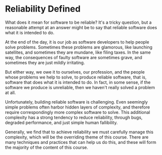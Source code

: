 # Reliability Defined

What does it mean for software to be reliable? It's a tricky question, but a
reasonable attempt at an answer might be to say that reliable software does what
it is intended to do.

At the end of the day, it is our job as software developers to help people solve
problems. Sometimes these problems are glamorous, like launching satellites, and
sometimes they are mundane, like filing taxes. In the same way, the consequences
of faulty software are sometimes grave, and sometimes they are just mildly
irritating.

But either way, we owe it to ourselves, our profession, and the people whose
problems we help to solve, to produce reliable software, that is, software that
does what it is intended to do. In fact, in some sense, if the software we
produce is unreliable, then we haven't really solved a problem at all.

Unfortunately, building reliable software is challenging. Even seemingly simple
problems often harbor hidden layers of complexity, and therefore require
correspondingly more complex software to solve. This additional complexity has a
strong tendency to reduce reliability, through bugs, degraded performance, and
just simple human fallibility.

Generally, we find that to achieve reliability we must carefully manage this
complexity, which will be the overriding theme of this course. There are many
techniques and practices that can help us do this, and these will form the
majority of the content of this course.
